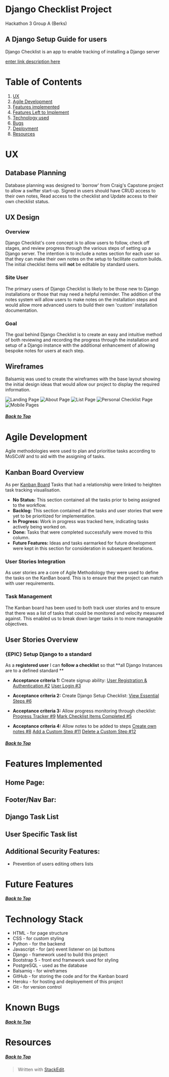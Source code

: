 # Django Checklist Project
Hackathon 3 Group A (Berks)

## A Django Setup Guide for users
Django Checklist is an app to enable tracking of installing a Django server

[enter link description here](hero%20linkgage)

# Table of Contents  
 1. [ UX ](#ux)
 2. [ Agile Development ](#agile-development)
 3. [ Features implemented ](#features-implemented)  
 4. [ Features Left to Implement ](#features-left-to-implement)  
 5. [ Technology used ](#technology-used) 
 6. [ Bugs ](#known-bugs)  
 7. [ Deployment](#deployment)
 8. [ Resources ](#resources)  
 

# UX

## Database Planning
Database planning was designed to '*borrow*' from Craig's Capstone project to allow a swifter start-up.  Signed in users should have CRUD access to their own notes, Read access to the checklist and Update access to their own checklist status.

## UX Design

### Overview
Django Checklist's core concept is to allow users to follow, check off stages, and review progress through the various steps of setting up a Django server.  The intention is to include a notes section for each user so that they can make their own notes on the setup to facilitate custom builds.  The initial checklist items will **not** be editable by standard users.

### Site User
The primary users of Django Checklist is likely to be those new to Django installations or those that may need a helpful reminder.  The addition of the notes system will allow users to make notes on the installation steps and would allow more advanced users to build their own 'custom' installation documentation.

### Goal
The goal behind Django Checklist is to create an easy and intuitive method of both reviewing and recording the progress through the installation and setup of a Django instance with the additional enhancement of allowing bespoke notes for users at each step.

## Wireframes
Balsamiq was used to create the wireframes with the base layout showing the initial design ideas that would allow our project to display the required information. 

![Landing Page](https://photos.google.com/photo/AF1QipMvVmgZxnUOZJjLEkQIVEcGU06cqamIHT9JGRWh)
![About Page](https://photos.google.com/photo/AF1QipMvVmgZxnUOZJjLEkQIVEcGU06cqamIHT9JGRWh)
![List Page](https://photos.google.com/photo/AF1QipO_5VV1H1V4Kb7WsAI6W3h17aiOjiKBgrvMbffs)
![Personal Checklist Page](https://photos.google.com/photo/AF1QipO02uTLvNUXKKQKmLEp8K-RGv3QOXJt1SW6mEGO)
![Mobile Pages](https://photos.google.com/photo/AF1QipOxHQOElJk24sW9dmU8QJCFlYXwCNXqKLnnJOi1)


##### [ Back to Top ](#table-of-contents)

# Agile Development

Agile methodologies were used to plan and prioritise tasks according to MoSCoW and to aid with the assigning of tasks.

## Kanban Board Overview
As per [Kanban Board](https://github.com/users/craigallendev/projects/5/views/1)
Tasks that had a relationship were linked to heighten task tracking visualisation.

- **No Status:** This section contained all the tasks prior to being assigned to the workflow.
- **Backlog:** This section contained all the tasks and user stories that were yet to be prioritized for implementation.
- **In Progress:** Work in progress was tracked here, indicating tasks actively being worked on.
- **Done:** Tasks that were completed successfully were moved to this column.
- **Future Features:** Ideas and tasks earmarked for future development were kept in this section for consideration in subsequent iterations.

### User Stories Integration

As user stories are a core of Agile Methodology they were used to define the tasks on the KanBan board.  This is to ensure that the project can match with user requirements.

### Task Management

The Kanban board has been used to both track user stories and to ensure that there was a list of tasks that could be monitored and velocity measured against.  This enabled us to break down larger tasks in to more manageable objectives.

## User Stories Overview

### {EPIC} Setup Django to a standard
As a  **registered user**  I can  **follow a checklist**  so that **all Django Instances are to a defined standard **

-   **Acceptance criteria 1:**  Create signup ability:  [User Registration & Authentication #2](https://github.com/craigallendev/django-checklist/issues/2)  [User Login #3](https://github.com/craigallendev/django-checklist/issues/3)
    
-   **Acceptance criteria 2:**  Create Django Setup Checklist:  [View Essential Steps #6](https://github.com/craigallendev/django-checklist/issues/6)
    
-   **Acceptance criteria 3:**  Allow progress monitoring through checklist:  [Progress Tracker #9](https://github.com/craigallendev/django-checklist/issues/9)  [Mark Checklist Items Completed #5](https://github.com/craigallendev/django-checklist/issues/5)
    
-   **Acceptance criteria 4:**  Allow notes to be added to steps  [Create own notes #8](https://github.com/craigallendev/django-checklist/issues/8)  [Add a Custom Step #11](https://github.com/craigallendev/django-checklist/issues/11)  [Delete a Custom Step #12](https://github.com/craigallendev/django-checklist/issues/12)

##### [ Back to Top ](#table-of-contents)

# Features Implemented

## Home Page:


## Footer/Nav Bar:

  
## Django Task List


## User Specific Task list
  

## Additional Security Features:

- Prevention of users editing others lists



# Future Features

##### [ Back to Top ](#table-of-contents)

# Technology Stack

- HTML - for page structure
- CSS - for custom styling
- Python - for the backend
- Javascript - for (an) event listener on (a) buttons
- Django - framework used to build this project
- Bootstrap 5 - front end framework used for styling
- PostgreSQL - used as the database
- Balsamiq - for wireframes
- GitHub - for storing the code and for the Kanban board
- Heroku - for hosting and deployement of this project
- Git - for version control


# Known Bugs


##### [ Back to Top ](#table-of-contents)

# Resources

##### [ Back to Top ](#table-of-contents)
> Written with [StackEdit](https://stackedit.io/).
<!--stackedit_data:
eyJoaXN0b3J5IjpbLTE4NjMyNzg2MDgsMTczMTc3NjkzMF19
-->